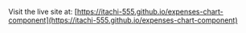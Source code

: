 Visit the live site at: [https://itachi-555.github.io/expenses-chart-component](https://itachi-555.github.io/expenses-chart-component)
